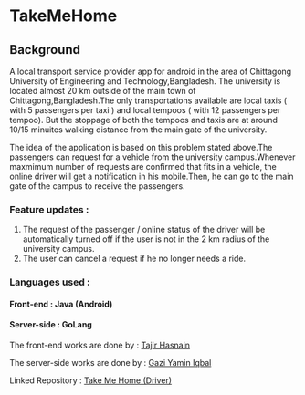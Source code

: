 # TakeMeHome

## Background
A local transport service provider app for android in the area of Chittagong University of Engineering and Technology,Bangladesh.
The university is located almost 20 km outside of the main town of Chittagong,Bangladesh.The only transportations available are local taxis ( with 5 passengers per taxi ) and local tempoos ( with 12 passengers per tempoo).
But the stoppage of both the tempoos and taxis are at around 10/15 minuites walking distance from the main gate of the university.

The idea of the application is based on this problem stated above.The passengers can request for a vehicle from the university campus.Whenever maxmimum number of requests are confirmed that fits in a vehicle, the online driver will get a notification in his mobile.Then, he can go to the main gate of the campus to receive the passengers.

### Feature updates :
1. The request of the passenger / online status of the driver will be automatically turned off if the user is not in the 2 km radius of the university campus.
2. The user can cancel a request if he no longer needs a ride.

### Languages used :
#### Front-end : Java (Android)
#### Server-side : GoLang

The front-end works are done by : [Tajir Hasnain](https://github.com/Tajir-Hasnain/)

The server-side works are done by : [Gazi Yamin Iqbal](https://github.com/lnzva)

Linked Repository : [Take Me Home (Driver)](https://github.com/Tajir-Hasnain/TakeMeHomeDriver)
